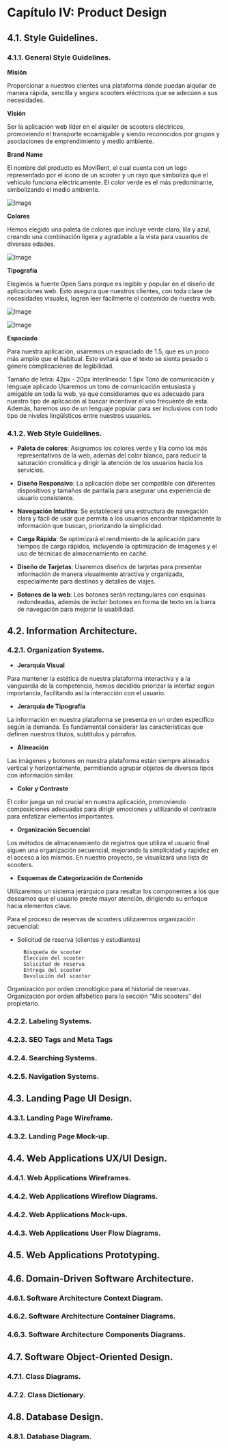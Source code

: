 # Capítulo IV: Product Design

## 4.1. Style Guidelines.

### 4.1.1. General Style Guidelines.

**Misión**

Proporcionar a nuestros clientes una plataforma donde puedan alquilar de manera rápida, sencilla y segura scooters eléctricos que se adecúen a sus necesidades.

**Visión**

Ser la aplicación web líder en el alquiler de scooters eléctricos, promoviendo el transporte ecoamigable y siendo reconocidos por grupos y asociaciones de emprendimiento y medio ambiente.

**Brand Name**

El nombre del producto es MoviRent, el cual cuenta con un logo representado por el ícono de un scooter y un rayo que simboliza que el vehículo funciona eléctricamente. El color verde es el más predominante, simbolizando el medio ambiente.

![Image](https://github.com/user-attachments/assets/4745d38e-09ae-4ef3-baf1-3f4ccb742221)

**Colores**

Hemos elegido una paleta de colores que incluye verde claro, lila y azul, creando una combinación ligera y agradable a la vista para usuarios de diversas edades.

![Image](https://github.com/user-attachments/assets/b197cfce-08dc-444a-bb43-f66beb59c177)

**Tipografía**

Elegimos la fuente Open Sans porque es legible y popular en el diseño de aplicaciones web. Esto asegura que nuestros clientes, con toda clase de necesidades visuales, logren leer fácilmente el contenido de nuestra web.

![Image](https://github.com/user-attachments/assets/e7bc4f79-ac6d-403d-b45d-86f43b279910)

![Image](https://github.com/user-attachments/assets/d123d170-5742-472b-a4f4-f48864e34ebb)

**Espaciado**

Para nuestra aplicación, usaremos un espaciado de 1.5, que es un poco más amplio que el habitual. Esto evitará que el texto se sienta pesado o genere complicaciones de legibilidad.

Tamaño de letra: 42px - 20px
Interlineado: 1.5px
Tono de comunicación y lenguaje aplicado
Usaremos un tono de comunicación entusiasta y amigable en toda la web, ya que consideramos que es adecuado para nuestro tipo de aplicación al buscar incentivar el uso frecuente de esta. Además, haremos uso de un lenguaje popular para ser inclusivos con todo tipo de niveles lingüísticos entre nuestros usuarios.

### 4.1.2. Web Style Guidelines.

- **Paleta de colores**: Asignamos los colores verde y lila como los más representativos de la web, además del color blanco, para reducir la saturación cromática y dirigir la atención de los usuarios hacia los servicios.

- **Diseño Responsivo**: La aplicación debe ser compatible con diferentes dispositivos y tamaños de pantalla para asegurar una experiencia de usuario consistente.

- **Navegación Intuitiva**: Se establecerá una estructura de navegación clara y fácil de usar que permita a los usuarios encontrar rápidamente la información que buscan, priorizando la simplicidad.

- **Carga Rápida**: Se optimizará el rendimiento de la aplicación para tiempos de carga rápidos, incluyendo la optimización de imágenes y el uso de técnicas de almacenamiento en caché.

- **Diseño de Tarjetas**: Usaremos diseños de tarjetas para presentar información de manera visualmente atractiva y organizada, especialmente para destinos y detalles de viajes.

- **Botones de la web**: Los botones serán rectangulares con esquinas redondeadas, además de incluir botones en forma de texto en la barra de navegación para mejorar la usabilidad.

## 4.2. Information Architecture.

### 4.2.1. Organization Systems.

- **Jerarquía Visual**

Para mantener la estética de nuestra plataforma interactiva y a la vanguardia de la competencia, hemos decidido priorizar la interfaz según importancia, facilitando así la interacción con el usuario.

- **Jerarquía de Tipografía**

La información en nuestra plataforma se presenta en un orden específico según la demanda. Es fundamental considerar las características que definen nuestros títulos, subtítulos y párrafos.

- **Alineación**

Las imágenes y botones en nuestra plataforma están siempre alineados vertical y horizontalmente, permitiendo agrupar objetos de diversos tipos con información similar.

- **Color y Contraste**

El color juega un rol crucial en nuestra aplicación, promoviendo composiciones adecuadas para dirigir emociones y utilizando el contraste para enfatizar elementos importantes.

- **Organización Secuencial**

Los métodos de almacenamiento de registros que utiliza el usuario final siguen una organización secuencial, mejorando la simplicidad y rapidez en el acceso a los mismos. En nuestro proyecto, se visualizará una lista de scooters.

- **Esquemas de Categorización de Contenido**

Utilizaremos un sistema jerárquico para resaltar los componentes a los que deseamos que el usuario preste mayor atención, dirigiendo su enfoque hacia elementos clave.

Para el proceso de reservas de scooters utilizaremos organización secuencial:

- Solicitud de reserva (clientes y estudiantes)

        Búsqueda de scooter
        Elección del scooter
        Solicitud de reserva
        Entrega del scooter
        Devolución del scooter

Organización por orden cronológico para el historial de reservas.
Organización por orden alfabético para la sección “Mis scooters” del propietario.

### 4.2.2. Labeling Systems.

### 4.2.3. SEO Tags and Meta Tags

### 4.2.4. Searching Systems.

### 4.2.5. Navigation Systems.

## 4.3. Landing Page UI Design.

### 4.3.1. Landing Page Wireframe.

### 4.3.2. Landing Page Mock-up.

## 4.4. Web Applications UX/UI Design.

### 4.4.1. Web Applications Wireframes.

### 4.4.2. Web Applications Wireflow Diagrams.

### 4.4.2. Web Applications Mock-ups.

### 4.4.3. Web Applications User Flow Diagrams.

## 4.5. Web Applications Prototyping.

## 4.6. Domain-Driven Software Architecture.

### 4.6.1. Software Architecture Context Diagram.

### 4.6.2. Software Architecture Container Diagrams.

### 4.6.3. Software Architecture Components Diagrams.

## 4.7. Software Object-Oriented Design.

### 4.7.1. Class Diagrams.

### 4.7.2. Class Dictionary.

## 4.8. Database Design.

### 4.8.1. Database Diagram.

